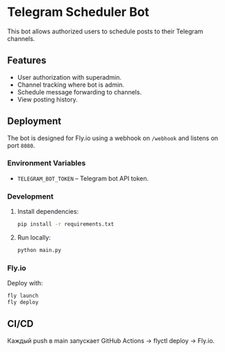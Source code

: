 # Telegram Scheduler Bot

This bot allows authorized users to schedule posts to their Telegram channels.

## Features
- User authorization with superadmin.
- Channel tracking where bot is admin.
- Schedule message forwarding to channels.
- View posting history.

## Deployment
The bot is designed for Fly.io using a webhook on `/webhook` and listens on port `8080`.

### Environment Variables
- `TELEGRAM_BOT_TOKEN` – Telegram bot API token.

### Development
1. Install dependencies:
   ```bash
   pip install -r requirements.txt
   ```
2. Run locally:
   ```bash
   python main.py
   ```

### Fly.io
Deploy with:
```bash
fly launch
fly deploy
```


## CI/CD
Каждый push в main запускает GitHub Actions → flyctl deploy → Fly.io.

